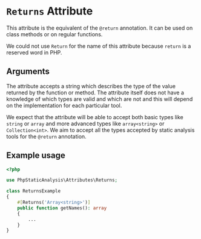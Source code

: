 # `Returns` Attribute

This attribute is the equivalent of the `@return` annotation. It can be used on class methods or on regular functions.

We could not use `Return` for the name of this attribute because `return` is a reserved word in PHP.

## Arguments

The attribute accepts a string which describes the type of the value returned by the function or method. The attribute itself does not have a knowledge of which types are valid and which are not and this will depend on the implementation for each particular tool.

We expect that the attribute will be able to accept both basic types like `string` or `array` and more advanced types like `array<string>` or `Collection<int>`. We aim to accept all the types accepted by static analysis tools for the `@return` annotation.

## Example usage

```php
<?php

use PhpStaticAnalysis\Attributes\Returns;

class ReturnsExample
{
    #[Returns('Array<string>')]
    public function getNames(): array
    {
        ...
    }    
}
```
